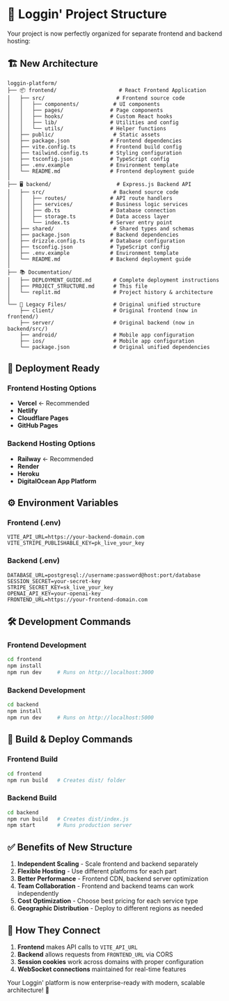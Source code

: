 # 📁 Loggin' Project Structure

Your project is now perfectly organized for separate frontend and backend hosting:

## 🏗️ New Architecture

```
loggin-platform/
├── 📦 frontend/                    # React Frontend Application
│   ├── src/                       # Frontend source code
│   │   ├── components/           # UI components
│   │   ├── pages/               # Page components  
│   │   ├── hooks/               # Custom React hooks
│   │   ├── lib/                 # Utilities and config
│   │   └── utils/               # Helper functions
│   ├── public/                   # Static assets
│   ├── package.json             # Frontend dependencies
│   ├── vite.config.ts           # Frontend build config
│   ├── tailwind.config.ts       # Styling configuration
│   ├── tsconfig.json            # TypeScript config
│   ├── .env.example             # Environment template
│   └── README.md                # Frontend deployment guide
│
├── 🖥️ backend/                     # Express.js Backend API
│   ├── src/                      # Backend source code
│   │   ├── routes/              # API route handlers
│   │   ├── services/            # Business logic services
│   │   ├── db.ts                # Database connection
│   │   ├── storage.ts           # Data access layer
│   │   └── index.ts             # Server entry point
│   ├── shared/                   # Shared types and schemas
│   ├── package.json             # Backend dependencies
│   ├── drizzle.config.ts        # Database configuration
│   ├── tsconfig.json            # TypeScript config
│   ├── .env.example             # Environment template
│   └── README.md                # Backend deployment guide
│
├── 📚 Documentation/
│   ├── DEPLOYMENT_GUIDE.md       # Complete deployment instructions
│   ├── PROJECT_STRUCTURE.md      # This file
│   └── replit.md                 # Project history & architecture
│
└── 📱 Legacy Files/               # Original unified structure
    ├── client/                   # Original frontend (now in frontend/)
    ├── server/                   # Original backend (now in backend/src/)
    ├── android/                  # Mobile app configuration
    ├── ios/                      # Mobile app configuration
    └── package.json              # Original unified dependencies
```

## 🚀 Deployment Ready

### Frontend Hosting Options
- **Vercel** ← Recommended
- **Netlify**
- **Cloudflare Pages**
- **GitHub Pages**

### Backend Hosting Options  
- **Railway** ← Recommended
- **Render**
- **Heroku**
- **DigitalOcean App Platform**

## ⚙️ Environment Variables

### Frontend (.env)
```env
VITE_API_URL=https://your-backend-domain.com
VITE_STRIPE_PUBLISHABLE_KEY=pk_live_your_key
```

### Backend (.env)
```env
DATABASE_URL=postgresql://username:password@host:port/database
SESSION_SECRET=your-secret-key
STRIPE_SECRET_KEY=sk_live_your_key
OPENAI_API_KEY=your-openai-key
FRONTEND_URL=https://your-frontend-domain.com
```

## 🛠️ Development Commands

### Frontend Development
```bash
cd frontend
npm install
npm run dev     # Runs on http://localhost:3000
```

### Backend Development
```bash
cd backend
npm install
npm run dev     # Runs on http://localhost:5000
```

## 🔄 Build & Deploy Commands

### Frontend Build
```bash
cd frontend
npm run build   # Creates dist/ folder
```

### Backend Build
```bash
cd backend
npm run build   # Creates dist/index.js
npm start       # Runs production server
```

## ✅ Benefits of New Structure

1. **Independent Scaling** - Scale frontend and backend separately
2. **Flexible Hosting** - Use different platforms for each part
3. **Better Performance** - Frontend CDN, backend server optimization
4. **Team Collaboration** - Frontend and backend teams can work independently
5. **Cost Optimization** - Choose best pricing for each service type
6. **Geographic Distribution** - Deploy to different regions as needed

## 🔗 How They Connect

1. **Frontend** makes API calls to `VITE_API_URL`
2. **Backend** allows requests from `FRONTEND_URL` via CORS
3. **Session cookies** work across domains with proper configuration
4. **WebSocket connections** maintained for real-time features

Your Loggin' platform is now enterprise-ready with modern, scalable architecture! 🎉